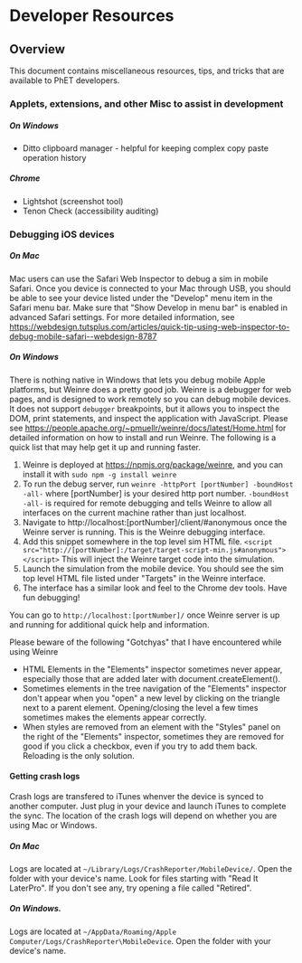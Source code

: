 # Developer Resources

## Overview
This document contains miscellaneous resources, tips, and tricks that are available to PhET developers.

### Applets, extensions, and other Misc to assist in development
##### On Windows
* Ditto clipboard manager - helpful for keeping complex copy paste operation history

##### Chrome 
* Lightshot (screenshot tool)
* Tenon Check (accessibility auditing)

### Debugging iOS devices
##### On Mac
Mac users can use the Safari Web Inspector to debug a sim in mobile Safari. Once you device is connected to your Mac
through USB, you should be able to see your device listed under the "Develop" menu item in the Safari menu bar.
Make sure that "Show Develop in menu bar" is enabled in advanced Safari settings. For more detailed information, see
https://webdesign.tutsplus.com/articles/quick-tip-using-web-inspector-to-debug-mobile-safari--webdesign-8787

##### On Windows
There is nothing native in Windows that lets you debug mobile Apple platforms, but Weinre does a pretty good job. Weinre
is a debugger for web pages, and is designed to work remotely so you can debug mobile devices. It does not support 
`debugger` breakpoints, but it allows you to inspect the DOM, print statements, and inspect the application with
JavaScript. Please see https://people.apache.org/~pmuellr/weinre/docs/latest/Home.html for detailed information on
how to install and run Weinre. The following is a quick list that may help get it up and running faster.

1) Weinre is deployed at https://npmjs.org/package/weinre, and you can install it with
  `sudo npm -g install weinre`
2) To run the debug server, run
  `weinre -httpPort [portNumber] -boundHost -all-`
where [portNumber] is your desired http port number. `-boundHost -all-` is required for remote debugging and tells
Weinre to allow all interfaces on the current machine rather than just localhost.
3) Navigate to http://localhost:[portNumber]/client/#anonymous once the Weinre server is running. This is the Weinre
debugging interface.
4) Add this snippet somewhere in the top level sim HTML file.
  `<script src="http://[portNumber]:/target/target-script-min.js#anonymous"></script>`
  This will inject the Weinre target code into the simulation.
5) Launch the simulation from the mobile device. You should see the sim top level HTML file listed under "Targets" in
the Weinre interface.
6) The interface has a similar look and feel to the Chrome dev tools. Have fun debugging!

You can go to `http://localhost:[portNumber]/` once Weinre server is up and running for additional quick help and
information.

Please beware of the following "Gotchyas" that I have encountered while using Weinre
  * HTML Elements in the "Elements" inspector sometimes never appear, especially those that are added later
  with document.createElement().
  * Sometimes elements in the tree navigation of the "Elements" inspector don't appear when you "open" a new level
  by clicking on the triangle next to a parent element. Opening/closing the level a few times sometimes makes the
  elements appear correctly.
  * When styles are removed from an element with the "Styles" panel on the right of the "Elements" inspector, sometimes
  they are removed for good if you click a checkbox, even if you try to add them back. Reloading is the only solution.

#### Getting crash logs
Crash logs are transfered to iTunes whenver the device is synced to another computer. Just plug in your device and
launch iTunes to complete the sync. The location of the crash logs will depend on whether you are using Mac or Windows.

##### On Mac
Logs are located at `~/Library/Logs/CrashReporter/MobileDevice/`. Open the folder with your device's name. Look for files starting with "Read It LaterPro". If you don't see any, try opening a file called "Retired".

##### On Windows.
Logs are located at `~/AppData/Roaming/Apple Computer/Logs/CrashReporter\MobileDevice`. Open the folder with your device's name.